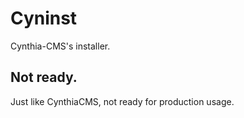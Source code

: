 # Cyninst

Cynthia-CMS's installer.

## Not ready.

Just like CynthiaCMS, not ready for production usage.
